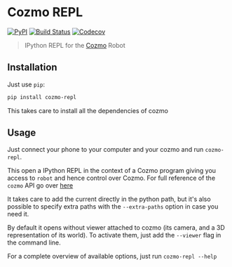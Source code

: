 Cozmo REPL
==========

[![PyPI](https://img.shields.io/pypi/v/cozmo-repl.svg)](https://pypi.python.org/pypi/cozmo-repl)
[![Build Status](https://travis-ci.org/cozmo-polite/cozmo-repl.svg?branch=master)](https://travis-ci.org/cozmo-polite/cozmo-repl)
[![Codecov](https://img.shields.io/codecov/c/github/cozmo-polite/cozmo-repl.svg)](https://codecov.io/gh/cozmo-polite/cozmo-repl)

> IPython REPL for the [Cozmo][cozmo] Robot

## Installation

Just use `pip`:

```sh
pip install cozmo-repl
```

This takes care to install all the dependencies of cozmo

## Usage

Just connect your phone to your computer and your cozmo and run
`cozmo-repl`.

This open a IPython REPL in the context of a Cozmo program giving you
access to `robot` and hence control over Cozmo. For full reference of
the `cozmo` API go over [here][cozmo-api]

It takes care to add the current directly in the python path, but it's
also possible to specify extra paths with the `--extra-paths` option 
in case you need it.

By default it opens without viewer attached to cozmo (its camera, and
a 3D representation of its world). To activate them, just add the
`--viewer` flag in the command line.

For a complete overview of available options, just run `cozmo-repl --help`

[cozmo]: https://www.anki.com/en-us/cozmo
[cozmo-api]: http://cozmosdk.anki.com/docs/api.html

